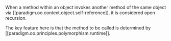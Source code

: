 

When a method within an object invokes another method of the same object via [[paradigm.oo.context.object.self-reference]], it is considered open recursion.

The key feature here is that the method to be called is determined by [[paradigm.oo.principles.polymorphism.runtime]].